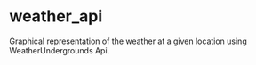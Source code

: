 weather_api
===========

Graphical representation of the weather at a given location using WeatherUndergrounds Api.